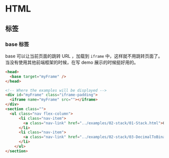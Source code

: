 # HTML

## 标签

### base 标签

base 可以让当前页面的跳转 URL ，加载到 `iframe` 中，这样就不用跳转页面了。当没有使用其他前端框架的时候，在写 demo 展示的时候挺好用的。
```html
<head>
  <base target="myFrame" /> 
</head>

<!-- Where the examples will be displayed -->
<div id="myFrame" class="iframe-padding">
  <iframe name="myFrame" src=""></iframe>
</div>
<section class="">
  <ul class="nav flex-column">
      <li class="nav-item">
        <a class="nav-link" href="../examples/02-stack/01-Stack.html">01-Stack</a>
      </li>
      <li class="nav-item">
        <a class="nav-link" href="../examples/02-stack/03-DecimalToBinary.html">03-DecimalToBinary</a>
      </li>
    </ul>
</section>
```